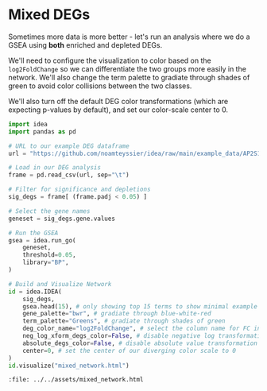 # Mixed DEGs

Sometimes more data is more better - let's run an analysis where we do a GSEA using **both**
enriched and depleted DEGs.

We'll need to configure the visualization to color based on the `log2FoldChange` so we can
differentiate the two groups more easily in the network.
We'll also change the term palette to gradiate through shades of green to avoid color collisions
between the two classes.

We'll also turn off the default DEG color transformations (which are expecting p-values
by default), and set our color-scale center to 0.

```python
import idea
import pandas as pd

# URL to our example DEG dataframe
url = "https://github.com/noamteyssier/idea/raw/main/example_data/AP2S1.tab.gz"

# Load in our DEG analysis
frame = pd.read_csv(url, sep="\t")

# Filter for significance and depletions
sig_degs = frame[ (frame.padj < 0.05) ]

# Select the gene names
geneset = sig_degs.gene.values

# Run the GSEA
gsea = idea.run_go(
    geneset,
    threshold=0.05,
    library="BP",
)

# Build and Visualize Network
id = idea.IDEA(
    sig_degs,
    gsea.head(15), # only showing top 15 terms to show minimal example
    gene_palette="bwr", # gradiate through blue-white-red
    term_palette="Greens", # gradiate through shades of green
    deg_color_name="log2FoldChange", # select the column name for FC in the DEGs
    neg_log_xform_degs_color=False, # disable negative log transformation of deg color attribute
    absolute_degs_color=False, # disable absolute value transformation of deg color attribute
    center=0, # set the center of our diverging color scale to 0
)
id.visualize("mixed_network.html")
```

```{raw} html
:file: ../../assets/mixed_network.html
```


